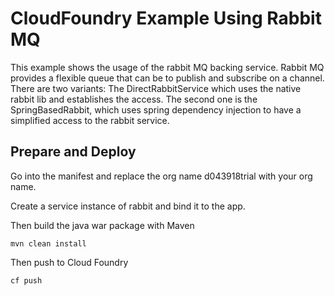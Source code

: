 # CloudFoundry Example Using Rabbit MQ

This example shows the usage of the rabbit MQ backing service. Rabbit MQ provides a flexible queue that can be to publish and subscribe on a channel. There are two variants: The DirectRabbitService which uses the native rabbit lib and establishes the access. The second one is the SpringBasedRabbit, which uses spring dependency injection to have a simplified access to the rabbit service.

## Prepare and Deploy

Go into the manifest and replace the org name d043918trial with your org name.

Create a service instance of rabbit and bind it to the app.

Then build the java war package with Maven
```
mvn clean install
```
Then push to Cloud Foundry
```
cf push
```


